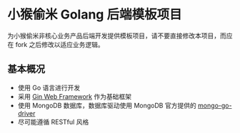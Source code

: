 # 小猴偷米 Golang 后端模板项目

为小猴偷米非核心业务产品后端开发提供模板项目，请不要直接修改本项目，而应在 fork 之后修改以适应业务逻辑。

## 基本概况

* 使用 Go 语言进行开发
* 采用 [Gin Web Framework](https://github.com/gin-gonic/gin) 作为基础框架
* 使用 MongoDB 数据库，数据库驱动使用 MongoDB 官方提供的 [mongo-go-driver](https://github.com/mongodb/mongo-go-driver)
* 尽可能遵循 RESTful 风格



